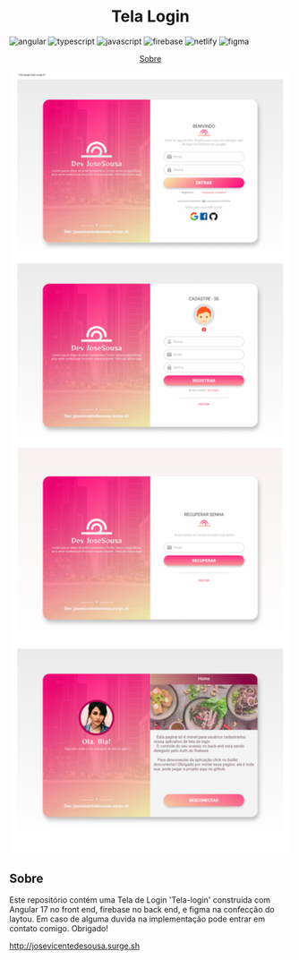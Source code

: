 [JAVASCRIPT__BADGE]: https://img.shields.io/badge/Javascript-000?style=for-the-badge&logo=javascript
[TYPESCRIPT__BADGE]: https://img.shields.io/badge/typescript-D4FAFF?style=for-the-badge&logo=typescript
[FIREBASE__BADGE]: https://img.shields.io/badge/Firebase-F00?style=for-the-badge&logo=firebase
[ANGULAR__BADGE]: https://img.shields.io/badge/Angular-red?style=for-the-badge&logo=angular
[FIGMA__BADGE]: https://img.shields.io/badge/Figma-white?style=for-the-badge&logo=figma
[NETLIFY__BADGE]: https://img.shields.io/badge/Netlify-black?style=for-the-badge&logo=netlify


<h1 align="center" style="font-weight: bold;">Tela Login </h1>

![angular][ANGULAR__BADGE]
![typescript][TYPESCRIPT__BADGE]
![javascript][JAVASCRIPT__BADGE]
![firebase][FIREBASE__BADGE]
![netlify][NETLIFY__BADGE]
![figma][FIGMA__BADGE]

<p align="center">
 <a href="#about">Sobre</a> 
</p>

<p align="center">
    <img src="./.github/tela-login.png" alt="Page Layout" width="600px">
</p>

<h2 id="about"> Sobre</h2>

Este repositório contém uma Tela de Login 'Tela-login' construída com Angular 17 no front end, firebase no back end, e figma na confecção do laytou. Em caso de alguma duvida na implementação pode entrar em contato comigo. Obrigado!

<a href="http://josevicentedesousa.surge.sh">http://josevicentedesousa.surge.sh</a>


